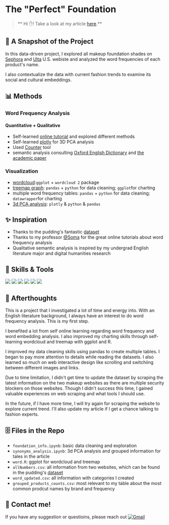 # The "Perfect" Foundation
> ** Hi ✋! Take a look at my article [here](https://kristen-shen.github.io/perfect-foundation/).**

## 📝 A Snapshot of the Project
In this data-driven project, I explored all makeup foundation shades on [Sephora](https://www.sephora.com/shop/foundation-makeup?pageSize=300")
and [Ulta](https://www.ulta.com/?cmpid=PS_Brand!google!Brand&utm_source=google&utm_medium=paidsearch&CAWELAID=1831598544&CATRK=SPFID-1&CAAGID=540267060&CATCI=kwd-12627301&CAPCID=476595550201&CADevice=c&gad_source=1&gclid=Cj0KCQiA8fW9BhC8ARIsACwHqYod1XSjB7B7oKtkhR8EVjgCWh3n5CQ9gDRON_RrIaVbun2XCeXteo4aAvuDEALw_wcB) U.S. webiste and analyzed the word frequencies of each product's name. 

I also contextualize the data with current fashion trends to examine its social and cultural embeddings.

## 📊 Methods
### Word Frequency Analysis
#### Quantitative + Qualitative
- Self-learned [online tutorial](https://investigate.ai/text-analysis/counting-words-with-pythons-counter/) and explored different methods
- Self-learned [plotly](https://plotly.com/python/pca-visualization/) for 3D PCA analysis
- Used [Counter](https://pymotw.com/3/collections/counter.html) tool 
- semantic analysis consulting [Oxford English Dictionary](https://www.oed.com/?tl=true) and [the academic paper](https://www.doria.fi/bitstream/handle/10024/180034/selen_jennie.pdf?sequence=2)
### Visualization 
- [wordcloud](https://github.com/Kristen-Shen/Kristen-Shen.github.io/blob/main/perfect-foundation/wordcloud.html):`ggplot` + `wordcloud 2` package
- [treemap graph](https://github.com/Kristen-Shen/Kristen-Shen.github.io/blob/main/perfect-foundation/treemap.png): `pandas` + `python` for data cleaning; `ggplot`for charting
- multiple word frequency tables: `pandas` + `python` for data cleaning; `datawrapper`for charting
- [3d PCA analysis](https://github.com/Kristen-Shen/Kristen-Shen.github.io/blob/main/perfect-foundation/pca_plot.html): `plotly` & `python` & `pandas`

## ✨ Inspiration 
- Thanks to the pudding's fantastic [dataset](https://github.com/the-pudding/data/tree/master/foundation-names)
- Thanks to my professor [@Soma](https://github.com/jsoma) for the great online tutorials about word frequency analysis
- Qualitative semantic analysis is inspired by my undergrad English literature major and digital humanities research

## 💪 Skills & Tools
<p>
    <img src="https://img.shields.io/badge/Python-3776AB?style=for-the-badge&logo=python&logoColor=white" />
    <img src="https://img.shields.io/badge/HTML5-E34F26?style=for-the-badge&logo=html5&logoColor=white" />
    <img src="https://img.shields.io/badge/CSS3-1572B6?style=for-the-badge&logo=css3&logoColor=white" />
    <img src="https://img.shields.io/badge/JavaScript-323330?style=for-the-badge&logo=javascript&logoColor=F7DF1E" />
    <img src="https://img.shields.io/badge/Visual_Studio_Code-0078D4?style=for-the-badge&logo=visual%20studio%20code&logoColor=white" />
    <img src="https://img.shields.io/badge/R-276DC3?style=for-the-badge&logo=r&logoColor=white" />
</p>

## 🤔 Afterthoughts
This is a project that I investigated a lot of time and energy into. With an English literature background, I always have an interest to do word frequency analysis. This is my first step.

I benefited a lot from self online learning regarding word frequency and word embedding analysis. I also improved my charting skills through self-learning wordcloud and treemap with ggplot and R. 

I improved my data cleaning skills using pandas to create multiple tables. I began to pay more attention to details while reading the datasets. I also learned so much on web interactive design like scrolling and switchiing between different images and links.

Due to time limitation, I didn't get time to update the dataset by scraping the latest information on the two makeup websites as there are multiple security blockers on those websites. Though I didn't success this time, I gained valuable experiences on web scraping and what tools I should use.

In the future, if I have more time, I will try again for scraping the website to explore current trend. I'll also update my article if I get a chance talking to fashion experts. 

## 🗄️ Files in the Repo
- `foundation_info.ipynb`: basic data cleaning and exploration
- `synonyms_analysis.ipynb`: 3d PCA analysis and grouped information for tales in the article
- `word.R`: ggplot for wordcloud and treemap
- `allNumbers.csv`: all information from two websites, which can be found in the pudding's [dataset](https://github.com/the-pudding/data/tree/master/foundation-names)
- `word_updated.csv`: all information with categories I created
- `grouped_products_counts.csv`: most relevant to my table about the most common prodcut names by brand and frequency

## 📝 Contact me! 
If you have any suggestion or questioins, please reach out
[![Gmail](https://img.shields.io/badge/Gmail-D14836?style=for-the-badge&logo=gmail&logoColor=white)](mailto:hs3183@columbia.edu)

